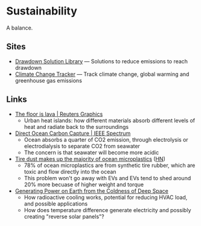 # Sustainability

A balance.

## Sites

- [Drawdown Solution Library](https://www.drawdown.org/solutions) — Solutions to
  reduce emissions to reach drawdown
- [Climate Change Tracker](https://climatechangetracker.org/) — Track climate
  change, global warming and greenhouse gas emissions

## Links

- [The floor is lava | Reuters Graphics](https://www.reuters.com/graphics/CLIMATE-CHANGE/URBAN-HEAT/zgpormdkevd/)
  - Urban heat islands: how different materials absorb different levels of heat
    and radiate back to the surroundings
- [Direct Ocean Carbon Capture | IEEE Spectrum](https://spectrum.ieee.org/direct-ocean-carbon-capture)
  - Ocean absorbs a quarter of CO2 emission, through electrolysis or
    electrodialysis to separate CO2 from seawater
  - The concern is that seawater will become more acidic
- [Tire dust makes up the majority of ocean microplastics](https://www.thedrive.com/news/tire-dust-makes-up-the-majority-of-ocean-microplastics-study-finds)
  ([HN](https://news.ycombinator.com/item?id=37726539))
  - 78% of ocean microplastics are from synthetic tire rubber, which are toxic
    and flow directly into the ocean
  - This problem won't go away with EVs and EVs tend to shed around 20% more
    becuase of higher weight and torque
- [Generating Power on Earth from the Coldness of Deep Space](https://spectrum.ieee.org/energy-from-cold)
  - How radioactive cooling works, potential for reducing HVAC load, and
    possible applications
  - How does temperature difference generate electricity and possibly creating
    "reverse solar panels"?
